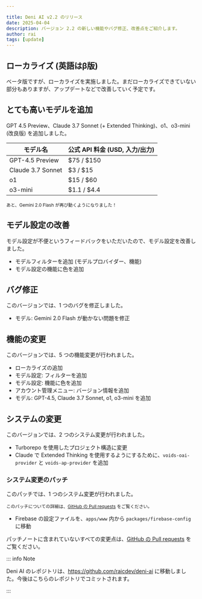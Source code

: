 ```yaml
---

title: Deni AI v2.2 のリリース
date: 2025-04-04
description: バージョン 2.2 の新しい機能やバグ修正、改善点をご紹介します。
author: rai
tags: [update]
---
```


## ローカライズ (英語はβ版)

ベータ版ですが、ローカライズを実施しました。まだローカライズできていない部分もありますが、アップデートなどで改善していく予定です。

## とても高いモデルを追加

GPT 4.5 Preview、Claude 3.7 Sonnet (+ Extended Thinking)、o1、o3-mini (改良版) を追加しました。

| モデル名          | 公式 API 料金 (USD, 入力/出力) |
| ----------------- | --------------------- |
| GPT-4.5 Preview   | $75 / $150            |
| Claude 3.7 Sonnet | $3 / $15              |
| o1                | $15 / $60             |
| o3-mini           | $1.1 / $4.4           |

<small>あと、Gemini 2.0 Flash が再び動くようになりました！</small>

## モデル設定の改善

モデル設定が不便というフィードバックをいただいたので、モデル設定を改善しました。

- モデルフィルターを追加 (モデルプロバイダー、機能)
- モデル設定の機能に色を追加

## バグ修正

このバージョンでは、1 つのバグを修正しました。

- モデル: Gemini 2.0 Flash が動かない問題を修正

## 機能の変更

このバージョンでは、5 つの機能変更が行われました。

- ローカライズの追加
- モデル設定: フィルターを追加
- モデル設定: 機能に色を追加
- アカウント管理メニュー: バージョン情報を追加
- モデル: GPT-4.5, Claude 3.7 Sonnet, o1, o3-mini を追加

## システムの変更

このバージョンでは、2 つのシステム変更が行われました。

- Turborepo を使用したプロジェクト構造に変更
- Claude で Extended Thinking を使用するようにするために、`voids-oai-provider` と `voids-ap-provider` を追加

### システム変更のパッチ

このパッチでは、1 つのシステム変更が行われました。

<small>このパッチについての詳細は、[GitHub の Pull requests](https://github.com/raicdev/deni-ai/pull/2) をご覧ください。</small>

- Firebase の設定ファイルを、`apps/www` 内から `packages/firebase-config` に移動

パッチノートに含まれていないすべての変更点は、[GitHub の Pull requests](https://github.com/raicdev/deni-ai/pull/1) をご覧ください。

::: info Note

Deni AI のレポジトリは、https://github.com/raicdev/deni-ai に移動しました。今後はこちらのレポジトリでコミットされます。

:::